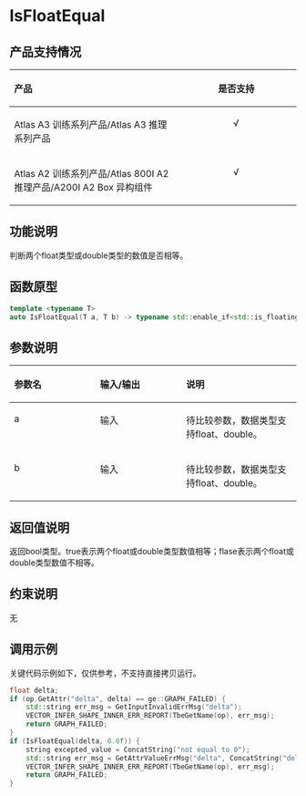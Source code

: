 # IsFloatEqual<a name="ZH-CN_TOPIC_0000002483335661"></a>

## 产品支持情况<a name="section1731422317413"></a>

<a name="table231415239415"></a>
<table><thead align="left"><tr id="row73144231412"><th class="cellrowborder" valign="top" width="57.99999999999999%" id="mcps1.1.3.1.1"><p id="p9314192318410"><a name="p9314192318410"></a><a name="p9314192318410"></a><span id="ph1831462318412"><a name="ph1831462318412"></a><a name="ph1831462318412"></a>产品</span></p>
</th>
<th class="cellrowborder" align="center" valign="top" width="42%" id="mcps1.1.3.1.2"><p id="p031419231746"><a name="p031419231746"></a><a name="p031419231746"></a>是否支持</p>
</th>
</tr>
</thead>
<tbody><tr id="row183141239413"><td class="cellrowborder" valign="top" width="57.99999999999999%" headers="mcps1.1.3.1.1 "><p id="p10314132314413"><a name="p10314132314413"></a><a name="p10314132314413"></a><span id="ph83144231148"><a name="ph83144231148"></a><a name="ph83144231148"></a><term id="zh-cn_topic_0000001312391781_term1253731311225"><a name="zh-cn_topic_0000001312391781_term1253731311225"></a><a name="zh-cn_topic_0000001312391781_term1253731311225"></a>Atlas A3 训练系列产品</term>/<term id="zh-cn_topic_0000001312391781_term12835255145414"><a name="zh-cn_topic_0000001312391781_term12835255145414"></a><a name="zh-cn_topic_0000001312391781_term12835255145414"></a>Atlas A3 推理系列产品</term></span></p>
</td>
<td class="cellrowborder" align="center" valign="top" width="42%" headers="mcps1.1.3.1.2 "><p id="p19314102313415"><a name="p19314102313415"></a><a name="p19314102313415"></a>√</p>
</td>
</tr>
<tr id="row17314223247"><td class="cellrowborder" valign="top" width="57.99999999999999%" headers="mcps1.1.3.1.1 "><p id="p1931412313416"><a name="p1931412313416"></a><a name="p1931412313416"></a><span id="ph16314123948"><a name="ph16314123948"></a><a name="ph16314123948"></a><term id="zh-cn_topic_0000001312391781_term11962195213215"><a name="zh-cn_topic_0000001312391781_term11962195213215"></a><a name="zh-cn_topic_0000001312391781_term11962195213215"></a>Atlas A2 训练系列产品</term>/<term id="zh-cn_topic_0000001312391781_term1551319498507"><a name="zh-cn_topic_0000001312391781_term1551319498507"></a><a name="zh-cn_topic_0000001312391781_term1551319498507"></a>Atlas 800I A2 推理产品</term>/A200I A2 Box 异构组件</span></p>
</td>
<td class="cellrowborder" align="center" valign="top" width="42%" headers="mcps1.1.3.1.2 "><p id="p83142233417"><a name="p83142233417"></a><a name="p83142233417"></a>√</p>
</td>
</tr>
</tbody>
</table>

## 功能说明<a name="section23161123546"></a>

判断两个float类型或double类型的数值是否相等。

## 函数原型<a name="section133163231747"></a>

```Cpp
template <typename T>
auto IsFloatEqual(T a, T b) -> typename std::enable_if<std::is_floating_point<T>::value, bool>::type
```

## 参数说明<a name="section1031610235418"></a>

<a name="table103161023444"></a>
<table><thead align="left"><tr id="row12316423248"><th class="cellrowborder" valign="top" width="29.970000000000002%" id="mcps1.1.4.1.1"><p id="p143166230410"><a name="p143166230410"></a><a name="p143166230410"></a>参数名</p>
</th>
<th class="cellrowborder" valign="top" width="29.98%" id="mcps1.1.4.1.2"><p id="p163161223843"><a name="p163161223843"></a><a name="p163161223843"></a>输入/输出</p>
</th>
<th class="cellrowborder" valign="top" width="40.050000000000004%" id="mcps1.1.4.1.3"><p id="p83161423641"><a name="p83161423641"></a><a name="p83161423641"></a>说明</p>
</th>
</tr>
</thead>
<tbody><tr id="row10316923248"><td class="cellrowborder" valign="top" width="29.970000000000002%" headers="mcps1.1.4.1.1 "><p id="p1531611236412"><a name="p1531611236412"></a><a name="p1531611236412"></a>a</p>
</td>
<td class="cellrowborder" valign="top" width="29.98%" headers="mcps1.1.4.1.2 "><p id="p5316323447"><a name="p5316323447"></a><a name="p5316323447"></a>输入</p>
</td>
<td class="cellrowborder" valign="top" width="40.050000000000004%" headers="mcps1.1.4.1.3 "><p id="p163168230417"><a name="p163168230417"></a><a name="p163168230417"></a>待比较参数，数据类型支持float、double。</p>
</td>
</tr>
<tr id="row731613231849"><td class="cellrowborder" valign="top" width="29.970000000000002%" headers="mcps1.1.4.1.1 "><p id="p231615231411"><a name="p231615231411"></a><a name="p231615231411"></a>b</p>
</td>
<td class="cellrowborder" valign="top" width="29.98%" headers="mcps1.1.4.1.2 "><p id="p143168231744"><a name="p143168231744"></a><a name="p143168231744"></a>输入</p>
</td>
<td class="cellrowborder" valign="top" width="40.050000000000004%" headers="mcps1.1.4.1.3 "><p id="p11317172312412"><a name="p11317172312412"></a><a name="p11317172312412"></a>待比较参数，数据类型支持float、double。</p>
</td>
</tr>
</tbody>
</table>

## 返回值说明<a name="section25791320141317"></a>

返回bool类型。true表示两个float或double类型数值相等；flase表示两个float或double类型数值不相等。

## 约束说明<a name="section1127471013294"></a>

无

## 调用示例<a name="section1931713239417"></a>

关键代码示例如下，仅供参考，不支持直接拷贝运行。

```Cpp
float delta;
if (op.GetAttr("delta", delta) == ge::GRAPH_FAILED) {
    std::string err_msg = GetInputInvalidErrMsg("delta");
    VECTOR_INFER_SHAPE_INNER_ERR_REPORT(TbeGetName(op), err_msg);
    return GRAPH_FAILED;
}
if (IsFloatEqual(delta, 0.0f)) {
    string excepted_value = ConcatString("not equal to 0");
    std::string err_msg = GetAttrValueErrMsg("delta", ConcatString("delta"), excepted_value);
    VECTOR_INFER_SHAPE_INNER_ERR_REPORT(TbeGetName(op), err_msg);
    return GRAPH_FAILED;
}
```


